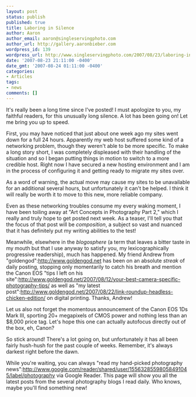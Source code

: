 ```yaml
---
layout: post
status: publish
published: true
title: Laboring in Silence
author: Aaron
author_email: aaron@singleservingphoto.com
author_url: http://gallery.aaronbieber.com
wordpress_id: 139
wordpress_url: http://www.singleservingphoto.com/2007/08/23/laboring-in-silence/
date: '2007-08-23 21:11:00 -0400'
date_gmt: '2007-08-24 01:11:00 -0400'
categories:
- Articles
tags:
- news
comments: []
---
```

It's really been a long time since I've posted! I must apologize to you,
my faithful readers, for this unusually long silence. A lot has been
going on! Let me bring you up to speed.

First, you may have noticed that just about one week ago my sites went
down for a full 24 hours. Apparently my web host suffered some kind of a
networking problem, though they weren't able to be more specific. To
make a long story short, I was completely displeased with their handling
of the situation and so I began putting things in motion to switch to a
more credible host. Right now I have secured a new hosting environment
and I am in the process of configuring it and getting ready to migrate
my sites over.

As a word of warning, the actual move may cause my sites to be
unavailable for an additional several hours, but unfortunately it can't
be helped. I think it will really be worth it to move to this new, more
reliable company.

Even as these networking troubles consume my every waking moment, I have
been toiling away at "Art Concepts in Photography Part 2," which I
really and truly hope to get posted next week. As a teaser, I'll tell
you that the focus of that post will be _composition_, a subject so
vast and nuanced that it has definitely put my writing abilities to the
test!

Meanwhile, elsewhere in the _blogosphere_ (a term that leaves a bitter
taste in my mouth but that I use anyway to satisfy you, my
lexicographically progressive readership), much has happened. My friend
Andrew from "goldengod":http://www.goldengod.net has been on an absolute
_streak_ of daily posting, stopping only momentarily to catch his
breath and mention the Canon EOS "tips I left on his
site":http://www.goldengod.net/2007/08/12/your-best-camera-specific-photography-tips/
as well as "my latest
post":http://www.goldengod.net/2007/08/22/link-roundup-headless-chicken-edition/
on digital printing. Thanks, Andrew!

Let us also not forget the momentous announcement of the Canon EOS 1Ds
Mark III, sporting 20+ megapixels of CMOS power and nothing less than an
\$8,000 price tag. Let's hope this one can actually autofocus directly
out of the box, eh, Canon?

So stick around! There's a lot going on, but unfortunately it has all
been fairly hush-hush for the past couple of weeks. Remember, it's
always darkest right before the dawn.

While you're waiting, you can always "read my hand-picked photography
news":http://www.google.com/reader/shared/user/15563285598058491045/label/photography
via Google Reader. This page will show you all the latest posts from the
several photography blogs I read daily. Who knows, maybe you'll find
something new!
